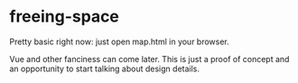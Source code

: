 # freeing-space
Pretty basic right now: just open map.html in your browser.

Vue and other fanciness can come later. This is just a proof of concept and an opportunity to start talking about design details.
